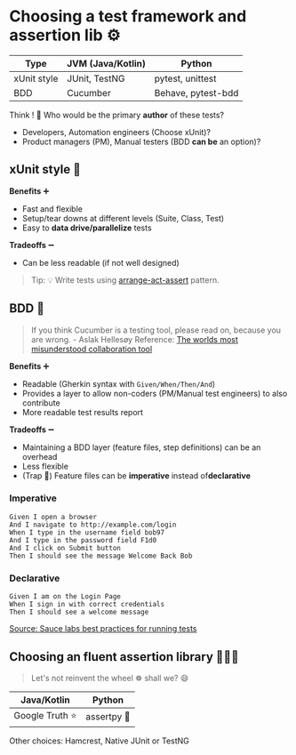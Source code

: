 # Choosing a test framework and assertion lib ⚙️

| Type        | JVM (Java/Kotlin) | Python             |
| ----------- | ----------------- | ------------------ |
| xUnit style | JUnit, TestNG     | pytest, unittest   |
| BDD         | Cucumber          | Behave, pytest-bdd |

Think ! 🤔️ Who would be the primary **author** of these tests?

- Developers, Automation engineers (Choose xUnit)?
- Product managers (PM), Manual testers (BDD **can be** an option)?

## xUnit style 🤖

**Benefits** ➕

- Fast and flexible
- Setup/tear downs at different levels (Suite, Class, Test)
- Easy to **data drive/parallelize** tests

**Tradeoffs** ➖

- Can be less readable (if not well designed)

> Tip: 💡 Write tests using [arrange-act-assert](http://wiki.c2.com/?ArrangeActAssert) pattern.

## BDD 🤝

> If you think Cucumber is a testing tool, please read on, because you are wrong. - Aslak Hellesøy
> Reference:
> [The worlds most misunderstood collaboration tool](https://cucumber.io/blog/collaboration/the-worlds-most-misunderstood-collaboration-tool/)

**Benefits** ➕

- Readable (Gherkin syntax with `Given/When/Then/And`)
- Provides a layer to allow non-coders (PM/Manual test engineers) to also contribute
- More readable test results report

**Tradeoffs** ➖

- Maintaining a BDD layer (feature files, step definitions) can be an overhead
- Less flexible
- (Trap 👺) Feature files can be **imperative** instead of**declarative**

### Imperative

```text
Given I open a browser
And I navigate to http://example.com/login
When I type in the username field bob97
And I type in the password field F1d0
And I click on Submit button
Then I should see the message Welcome Back Bob
```

### Declarative

```text
Given I am on the Login Page
When I sign in with correct credentials
Then I should see a welcome message
```

[Source: Sauce labs best practices for running tests](https://wiki.saucelabs.com/display/DOCS/Best+Practices+for+Running+Tests)

## Choosing an fluent assertion library 🕵🏻‍♂️

> Let's not reinvent the wheel ☸️ shall we? 😄

| Java/Kotlin      | Python      |
| ---------------- | ----------- |
| Google Truth ⭐️ | assertpy 🌟 |

Other choices: Hamcrest, Native JUnit or TestNG
